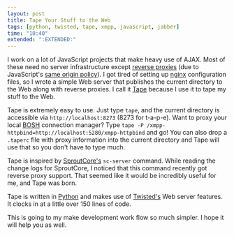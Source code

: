 ```yaml
---
layout: post
title: Tape Your Stuff to the Web
tags: [python, twisted, tape, xmpp, javascript, jabber]
time: "10:40"
extended: ":EXTENDED:"
---
```


I work on a lot of JavaScript projects that make heavy use of AJAX.
Most of these need no server infrastructure except [reverse
proxies](http://en.wikipedia.org/wiki/Reverse_proxy) (due to
JavaScript's [same origin
policy](http://en.wikipedia.org/wiki/Same_origin_policy)).  I got
tired of setting up [nginx](http://nginx.net) configuration files, so
I wrote a simple Web server that publishes the current directory to
the Web along with reverse proxies.  I call it
[Tape](http://github.com/metajack/tape/tree/master) because I use it
to tape my stuff to the Web.

Tape is extremely easy to use.  Just type `tape`, and the current
directory is accessible via `http://localhost:8273` (8273 for
t-a-p-e).  Want to proxy your local
[BOSH](http://www.xmpp.org/tech/bosh.shtml) connection manager? Type
`tape -P /xmpp-httpbind=http://localhost:5280/xmpp-httpbind` and go!
You can also drop a `.taperc` file with proxy information into the
current directory and Tape will use that so you don't have to type
much.

Tape is inspired by [SproutCore's](http://www.sproutcore.com)
`sc-server` command.  While reading the change logs for SproutCore, I
noticed that this command recently got reverse proxy support. That
seemed like it would be incredibly useful for me, and Tape was born.

Tape is written in [Python](http://www.python.org) and makes use of
[Twisted's](http://www.twistedmatrix.com) Web server features.  It
clocks in at a little over 150 lines of code.

This is going to my make development work flow so much simpler.  I hope
it will help you as well.
